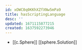 ```yaml
---
id: xOWC0q0KKhXZfXNw5mPa9
title: hasScriptingLanguage
desc: ''
updated: 1671115877215
created: 1637592273946
---
```




- [[c.Sphere]] [[sphere.Solution]]

